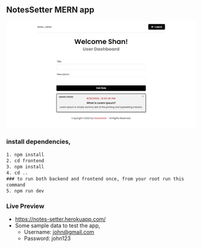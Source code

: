 ## NotesSetter MERN app

![alt text](./mockup.png)

### install dependencies,

```
1. npm install
2. cd frontend
3. npm install
4. cd ..
### to run both backend and frontend once, from your root run this command
5. npm run dev
```

### Live Preview

-  https://notes-setter.herokuapp.com/
-  Some sample data to test the app,
   -  Username: john@gmail.com
   -  Password: john123
